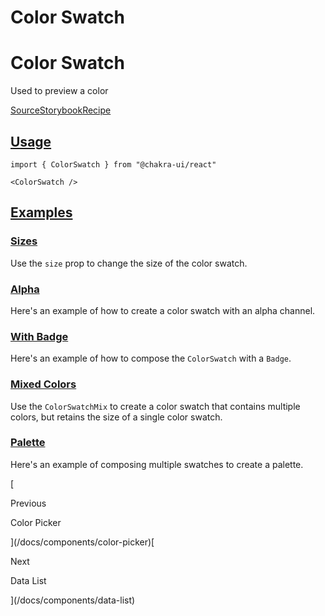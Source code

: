 # Color Swatch

Color Swatch
============

Used to preview a color

[Source](https://github.com/chakra-ui/chakra-ui/tree/main/packages/react/src/components/color-swatch)[Storybook](https://storybook.chakra-ui.com/?path=/story/components-color-swatch--basic)[Recipe](https://github.com/chakra-ui/chakra-ui/tree/main/packages/react/src/theme/recipes/color-swatch.ts)

[Usage](#usage)
---------------

```
import { ColorSwatch } from "@chakra-ui/react"
```

```
<ColorSwatch />
```

[Examples](#examples)
---------------------

### [Sizes](#sizes)

Use the `size` prop to change the size of the color swatch.

### [Alpha](#alpha)

Here's an example of how to create a color swatch with an alpha channel.

### [With Badge](#with-badge)

Here's an example of how to compose the `ColorSwatch` with a `Badge`.

### [Mixed Colors](#mixed-colors)

Use the `ColorSwatchMix` to create a color swatch that contains multiple colors, but retains the size of a single color swatch.

### [Palette](#palette)

Here's an example of composing multiple swatches to create a palette.

[

Previous

Color Picker



](/docs/components/color-picker)[

Next

Data List



](/docs/components/data-list)